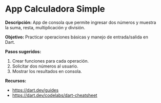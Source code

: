 # App Calculadora Simple

**Descripción:**
App de consola que permite ingresar dos números y muestra la suma, resta, multiplicación y división.

**Objetivo:**
Practicar operaciones básicas y manejo de entrada/salida en Dart.

**Pasos sugeridos:**
1. Crear funciones para cada operación.
2. Solicitar dos números al usuario.
3. Mostrar los resultados en consola.

**Recursos:**
- https://dart.dev/guides
- https://dart.dev/codelabs/dart-cheatsheet
